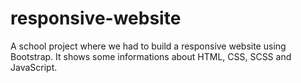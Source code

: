 # responsive-website
A school project where we had to build a responsive website using Bootstrap. It shows some informations about HTML, CSS, SCSS and JavaScript.
